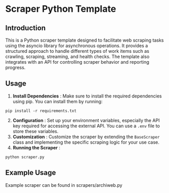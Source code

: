 # Scraper Python Template

## Introduction

This is a Python scraper template designed to facilitate web scraping tasks using the asyncio library for asynchronous operations. It provides a structured approach to handle different types of work items such as crawling, scraping, streaming, and health checks. The template also integrates with an API for controlling scraper behavior and reporting progress.

## Usage

1. **Install Dependencies** : Make sure to install the required dependencies using pip. You can install them by running:

```Copy code
pip install -r requirements.txt
```

2. **Configuration** : Set up your environment variables, especially the API key required for accessing the external API. You can use a `.env` file to store these variables.
3. **Customization** : Customize the scraper by extending the `BaseScraper` class and implementing the specific scraping logic for your use case.
4. **Running the Scraper** :

```Copy code
python scraper.py
```

## Example Usage

Example scraper can be found in scrapers/archiweb.py
